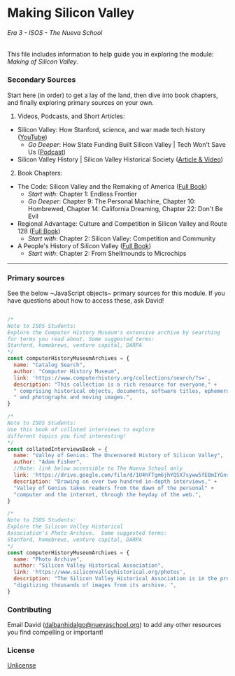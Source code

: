 # Making Silicon Valley
###### Era 3 - ISOS - The Nueva School

This file includes information to help guide you in exploring the module: *Making of Silicon Valley*.

### Secondary Sources
Start here (in order) to get a lay of the land, then dive into book chapters, and finally exploring primary sources on your own.
1. Videos, Podcasts, and Short Articles:
 * Silicon Valley: How Stanford, science, and war made tech history ([YouTube](https://www.youtube.com/watch?v=uHzVZ3Uk2TI))
    * *Go Deeper*: How State Funding Built Silicon Valley | Tech Won't Save Us ([Podcast](https://www.techwontsave.us/episode/59_how_state_funding_built_silicon_valley_w_margaret_omara))
  * Silicon Valley History | Silicon Valley Historical Society ([Article & Video](https://www.siliconvalleyhistorical.org/history-of-silicon-valley))

2. Book Chapters:
 * The Code: Silicon Valley and the Remaking of America ([Full Book](https://drive.google.com/file/d/1lQtK03TjSF9N_Pl8SN0oelSxAwPXHWcN/view?usp=sharing))
    * *Start with*: Chapter 1: Endless Frontier
    * *Go Deeper*: Chapter 9: The Personal Machine, Chapter 10: Hombrewed, Chapter 14: California Dreaming, Chapter 22: Don't Be Evil
  * Regional Advantage: Culture and Competition in Silicon Valley and Route 128 ([Full Book](https://drive.google.com/file/d/1OGBANtuYJA58IujoMq_xSqc3wHNXTiGM/view?usp=sharing))
    * *Start with*: Chapter 2: Silicon Valley: Competition and Community
  * A People's History of Silicon Valley ([Full Book](https://drive.google.com/file/d/1EFj7Es6wvAxvU4n-7CBkLv0tykFPYFNH/view?usp=sharing))
    * *Start with*: Chapter 2: From Shellmounds to Microchips

---

### Primary sources
See the below ~JavaScript objects~ primary sources for this module. If you have questions about how to access these, ask David!

```javascript

/*
Note to ISOS Students:
Explore the Computer History Museum's extensive archive by searching
for terms you read about. Some suggested terms:
Stanford, homebrews, venture capital, DARPA
*/
const computerHistoryMuseumArchives = {
  name: "Catalog Search",
  author: "Computer History Museum",
  link: 'https://www.computerhistory.org/collections/search/?s=',
  description: "This collection is a rich resource for everyone," +
  " comprising historical objects, documents, software titles, ephemera," +
  " and photographs and moving images.",
}

/*
Note to ISOS Students:
Use this book of collated interviews to explore
different topics you find interesting!
*/
const collatedInterviewsBook = {
  name: "Valley of Genius: The Uncensored History of Silicon Valley",
  author: "Adam Fisher",
  //Note: link below accessible to The Nueva School only
  link: 'https://drive.google.com/file/d/1U4hFTgm6jhYQSX7syww5fE8mIYGns2jr/view?usp=sharing',
  description: "Drawing on over two hundred in-depth interviews," +
  "Valley of Genius takes readers from the dawn of the personal" +
  "computer and the internet, through the heyday of the web.",
}

/*
Note to ISOS Students:
Explore the Silicon Valley Historical
Association's Photo Archive.  Some suggested terms:
Stanford, homebrews, venture capital, DARPA
*/
const computerHistoryMuseumArchives = {
  name: "Photo Archive",
  author: "Silicon Valley Historical Association",
  link: 'https://www.siliconvalleyhistorical.org/photos',
  description: "The Silicon Valley Historical Association is in the process of" +
  "digitizing thousands of images from its archive. ",
}

```

### Contributing
Email David ([dalbanhidalgo@nuevaschool.org](mailto:dalbanhidalgo@nuevaschool.org)) to add any other resources you find compelling or important!

### License
[Unlicense](https://unlicense.org/)
